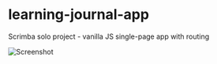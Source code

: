 # learning-journal-app
Scrimba solo project - vanilla JS single-page app with routing

![Screenshot](https://i.imgur.com/pAJJXgJ.png)
